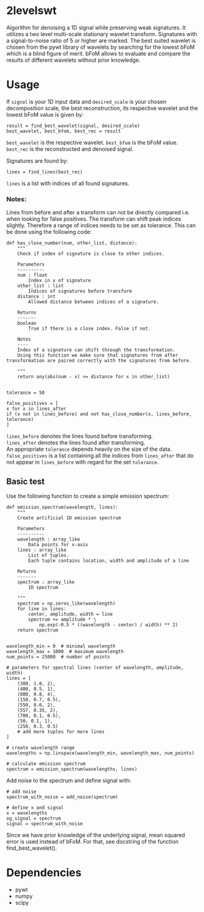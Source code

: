 # 2levelswt
Algorithm for denoising a 1D signal while preserving weak signatures. It utilizes a two level multi-scale stationary wavelet transform.
Signatures with a signal-to-noise ratio of 5 or higher are marked. The best suited wavelet is chosen from the pywt library of wavelets by searching for the lowest bFoM which is a blind figure of merit. bFoM allows to evaluate and compare the results of different wavelets without prior knowledge.

# Usage
If `signal` is your 1D input data and `desired_scale` is your chosen decomposition scale, the best reconstruction,  its respective wavelet and the lowest bFoM value is given by:

    result = find_best_wavelet(signal, desired_scale)
    best_wavelet, best_bfom, best_rec = result

`best_wavelet` is the respective wavelet.
`best_bfom` is the bFoM value.
`best_rec` is the reconstructed and denoised signal.

Signatures are found by:

    lines = find_lines(best_rec)

`lines` is a list with indices of all found signatures.

### Notes:

Lines from before and after a transform can not be directly compared i.e. when looking for false positives.
The transform can shift peak indices slightly. Therefore a range of indices needs to be set as tolerance. This can be done using the following code:

    def has_close_number(num, other_list, distance):
        """
        Check if index of signature is close to other indices.

        Parameters
        ----------
        num : float
            Index in x of signature 
        other_list : list
            Indices of signatures before transform
        distance : int
            Allowed distance between indices of a signature.

        Returns
        -------
        boolean
            True if there is a close index. False if not.

        Notes
        ----
        Index of a signature can shift through the transformation.
        Using this function we make sure that signatures from after transformation are paired correctly with the signatures from before. 

        """
        return any(abs(num - x) <= distance for x in other_list)
        
        
    tolerance = 50
    
    false_positives = [
    x for x in lines_after
    if (x not in lines_before) and not has_close_number(x, lines_before, tolerance)
    ]

`lines_before` denotes the lines found before transforming.\
`lines_after` denotes the lines found after transforming.\
An appropriate `tolerance` depends heavily on the size of the data. \
`false_positives` is a list containing all the indices from `lines_after` that do not appear in `lines_before` with regard for the set `tolerance`.

    

## Basic test
Use the following function to create a simple emission spectrum:

    def emission_spectrum(wavelength, lines):
        """
        Create artificial 1D emission spectrum

        Parameters
        ----------
        wavelength : array_like
            Data points for x-axis
        lines : array_like
            List of tuples.
            Each tuple contains location, width and amplitude of a line

        Returns
        -------
        spectrum : array_like
            1D spectrum

        """
        spectrum = np.zeros_like(wavelength)
        for line in lines:
            center, amplitude, width = line
            spectrum += amplitude * \
                np.exp(-0.5 * ((wavelength - center) / width) ** 2)
        return spectrum


    wavelength_min = 0  # minimal wavelength
    wavelength_max = 1000  # maximum wavelength
    num_points = 25000  # number of points

    # parameters for spectral lines (center of wavelength, amplitude, width)
    lines = [
        (300, 1.0, 2),
        (400, 0.5, 1),
        (800, 0.8, 4),
        (150, 0.7, 0.5),
        (550, 0.6, 2),
        (557, 0.35, 2),
        (700, 0.1, 0.5),
        (50, 0.1, 1),
        (250, 0.3, 0.5)
        # add more tuples for more lines
    ]

    # create wavelength range
    wavelengths = np.linspace(wavelength_min, wavelength_max, num_points)

    # calculate emission spectrum
    spectrum = emission_spectrum(wavelengths, lines)

Add noise to the spectrum and define signal with:

    # add noise
    spectrum_with_noise = add_noise(spectrum)

    # define x and signal
    x = wavelengths
    og_signal = spectrum
    signal = spectrum_with_noise


Since we have prior knowledge of the underlying signal, mean squared error is used instead of bFoM.
For that, see docstring of the function find_best_wavelet().




# Dependencies
- pywt
- numpy 
- scipy

